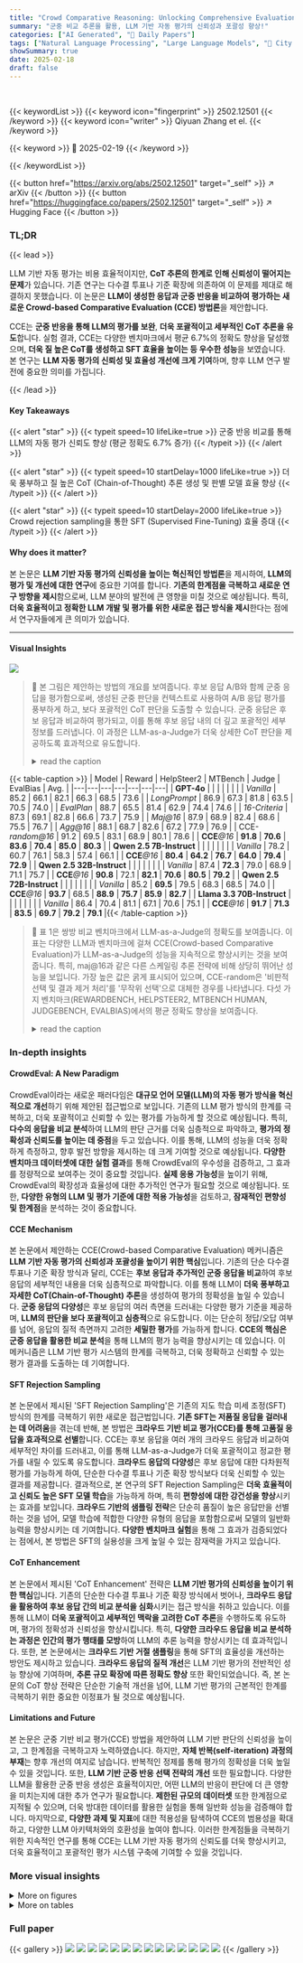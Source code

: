 ```yaml
---
title: "Crowd Comparative Reasoning: Unlocking Comprehensive Evaluations for LLM-as-a-Judge"
summary: "군중 비교 추론을 활용, LLM 기반 자동 평가의 신뢰성과 포괄성 향상!"
categories: ["AI Generated", "🤗 Daily Papers"]
tags: ["Natural Language Processing", "Large Language Models", "🏢 City University of Hong Kong",]
showSummary: true
date: 2025-02-18
draft: false
---
```


<br>

{{< keywordList >}}
{{< keyword icon="fingerprint" >}} 2502.12501 {{< /keyword >}}
{{< keyword icon="writer" >}} Qiyuan Zhang et el. {{< /keyword >}}
 
{{< keyword >}} 🤗 2025-02-19 {{< /keyword >}}
 
{{< /keywordList >}}

{{< button href="https://arxiv.org/abs/2502.12501" target="_self" >}}
↗ arXiv
{{< /button >}}
{{< button href="https://huggingface.co/papers/2502.12501" target="_self" >}}
↗ Hugging Face
{{< /button >}}




### TL;DR


{{< lead >}}

LLM 기반 자동 평가는 비용 효율적이지만, **CoT 추론의 한계로 인해 신뢰성이 떨어지는 문제**가 있습니다. 기존 연구는 다수결 투표나 기준 확장에 의존하여 이 문제를 제대로 해결하지 못했습니다.  이 논문은 **LLM이 생성한 응답과 군중 반응을 비교하여 평가하는 새로운 Crowd-based Comparative Evaluation (CCE) 방법론**을 제안합니다.



CCE는 **군중 반응을 통해 LLM의 평가를 보완**, **더욱 포괄적이고 세부적인 CoT 추론을 유도**합니다.  실험 결과, CCE는 다양한 벤치마크에서 평균 6.7%의 정확도 향상을 달성했으며, **더욱 질 높은 CoT를 생성하고 SFT 효율을 높이는 등 우수한 성능**을 보였습니다.  본 연구는 **LLM 자동 평가의 신뢰성 및 효율성 개선에 크게 기여**하며, 향후 LLM 연구 발전에 중요한 의미를 가집니다.

{{< /lead >}}


#### Key Takeaways

{{< alert "star" >}}
{{< typeit speed=10 lifeLike=true >}} 군중 반응 비교를 통해 LLM의 자동 평가 신뢰도 향상 (평균 정확도 6.7% 증가) {{< /typeit >}}
{{< /alert >}}

{{< alert "star" >}}
{{< typeit speed=10 startDelay=1000 lifeLike=true >}} 더욱 풍부하고 질 높은 CoT (Chain-of-Thought) 추론 생성 및 판별 모델 효율 향상 {{< /typeit >}}
{{< /alert >}}

{{< alert "star" >}}
{{< typeit speed=10 startDelay=2000 lifeLike=true >}} Crowd rejection sampling을 통한 SFT (Supervised Fine-Tuning) 효율 증대 {{< /typeit >}}
{{< /alert >}}

#### Why does it matter?
본 논문은 **LLM 기반 자동 평가의 신뢰성을 높이는 혁신적인 방법론**을 제시하여, **LLM의 평가 및 개선에 대한 연구**에 중요한 기여를 합니다.  **기존의 한계점을 극복하고 새로운 연구 방향을 제시**함으로써, LLM 분야의 발전에 큰 영향을 미칠 것으로 예상됩니다.  특히, **더욱 효율적이고 정확한 LLM 개발 및 평가를 위한 새로운 접근 방식을 제시**한다는 점에서 연구자들에게 큰 의미가 있습니다.

------
#### Visual Insights



![](https://arxiv.org/html/2502.12501/x1.png)

> 🔼 본 그림은 제안하는 방법의 개요를 보여줍니다. 후보 응답 A/B와 함께 군중 응답을 평가함으로써, 생성된 군중 판단을 컨텍스트로 사용하여 A/B 응답 평가를 풍부하게 하고, 보다 포괄적인 CoT 판단을 도출할 수 있습니다.  군중 응답은 후보 응답과 비교하여 평가되고, 이를 통해 후보 응답 내의 더 깊고 포괄적인 세부 정보를 드러냅니다. 이 과정은 LLM-as-a-Judge가 더욱 상세한 CoT 판단을 제공하도록 효과적으로 유도합니다.
> <details>
> <summary>read the caption</summary>
> Figure 1: An overview of our method. By evaluating the candidate responses A/B alongside the crowd responses, the resulting crowd judgment can be used as context to enrich the evaluation of A/B responses, leading to a more comprehensive CoT judgment.
> </details>





{{< table-caption >}}
| Model | Reward | HelpSteer2 | MTBench | Judge | EvalBias | Avg. |
|---|---|---|---|---|---|---|
| **GPT-4o** |  |  |  |  |  |  |
| _Vanilla_ | 85.2 | 66.1 | 82.1 | 66.3 | 68.5 | 73.6 |
| _LongPrompt_ | 86.9 | 67.3 | 81.8 | 63.5 | 70.5 | 74.0 |
| _EvalPlan_ | 88.7 | 65.5 | 81.4 | 62.9 | 74.4 | 74.6 |
| _16-Criteria_ | 87.3 | 69.1 | 82.8 | 66.6 | 73.7 | 75.9 |
| _Maj@16_ | 87.9 | 68.9 | 82.4 | 68.6 | 75.5 | 76.7 |
| _Agg@16_ | 88.1 | 68.7 | 82.6 | 67.2 | 77.9 | 76.9 |
| CCE-_random@16_ | 91.2 | 69.5 | 83.1 | 68.9 | 80.1 | 78.6 |
| **CCE**_@16_ | **91.8** | **70.6** | **83.6** | **70.4** | **85.0** | **80.3** |
| **Qwen 2.5 7B-Instruct** |  |  |  |  |  |  |
| _Vanilla_ | 78.2 | 60.7 | 76.1 | 58.3 | 57.4 | 66.1 |
| **CCE**_@16_ | **80.4** | **64.2** | **76.7** | **64.0** | **79.4** | **72.9** |
| **Qwen 2.5 32B-Instruct** |  |  |  |  |  |  |
| _Vanilla_ | 87.4 | **72.3** | 79.0 | 68.9 | 71.1 | 75.7 |
| **CCE**_@16_ | **90.8** | 72.1 | **82.1** | **70.6** | **80.5** | **79.2** |
| **Qwen 2.5 72B-Instruct** |  |  |  |  |  |  |
| _Vanilla_ | 85.2 | **69.5** | 79.5 | 68.3 | 68.5 | 74.0 |
| **CCE**_@16_ | **93.7** | 68.5 | **88.9** | **75.7** | **85.9** | **82.7** |
| **Llama 3.3 70B-Instruct** |  |  |  |  |  |  |
| _Vanilla_ | 86.4 | 70.4 | 81.1 | 67.1 | 70.6 | 75.1 |
| **CCE**_@16_ | **91.7** | **71.3** | **83.5** | **69.7** | **79.2** | **79.1** |{{< /table-caption >}}

> 🔼 표 1은 쌍방 비교 벤치마크에서 LLM-as-a-Judge의 정확도를 보여줍니다. 이 표는 다양한 LLM과 벤치마크에 걸쳐 CCE(Crowd-based Comparative Evaluation)가 LLM-as-a-Judge의 성능을 지속적으로 향상시키는 것을 보여줍니다. 특히, maj@16과 같은 다른 스케일링 추론 전략에 비해 상당히 뛰어난 성능을 보입니다. 가장 높은 값은 굵게 표시되어 있으며, CCE-random은 '비판적 선택 및 결과 제거 처리'를 '무작위 선택'으로 대체한 경우를 나타냅니다.  다섯 가지 벤치마크(REWARDBENCH, HELPSTEER2, MTBENCH HUMAN, JUDGEBENCH, EVALBIAS)에서의 평균 정확도 향상을 보여줍니다.
> <details>
> <summary>read the caption</summary>
> Table 1: Accuracy of LLM-as-a-Judge on pair-wise comparison benchmarks. CCE can consistently enhance the LLM-as-a-Judge’s performance across 5 benchmarks, especially considerably outperforming other scaling inference strategies, like maj@16. The highest values are bolded. Here, CCE-random refers to replacing the “Criticizing Selection+++Outcome-Removal Processing” with “Random Selection”.
> </details>





### In-depth insights


#### CrowdEval: A New Paradigm
CrowdEval이라는 새로운 패러다임은 **대규모 언어 모델(LLM)의 자동 평가 방식을 혁신적으로 개선**하기 위해 제안된 접근법으로 보입니다. 기존의 LLM 평가 방식의 한계를 극복하고, 더욱 포괄적이고 신뢰할 수 있는 평가를 가능하게 할 것으로 예상됩니다.  특히, **다수의 응답을 비교 분석**하여 LLM의 판단 근거를 더욱 심층적으로 파악하고, **평가의 정확성과 신뢰도를 높이는 데 중점**을 두고 있습니다. 이를 통해, LLM의 성능을 더욱 정확하게 측정하고, 향후 발전 방향을 제시하는 데 크게 기여할 것으로 예상됩니다.  **다양한 벤치마크 데이터셋에 대한 실험 결과**를 통해 CrowdEval의 우수성을 검증하고, 그 효과를 정량적으로 보여주는 것이 중요할 것입니다.  **실제 응용 가능성**을 높이기 위해, CrowdEval의 확장성과 효율성에 대한 추가적인 연구가 필요할 것으로 예상됩니다.  또한, **다양한 유형의 LLM 및 평가 기준에 대한 적용 가능성**을 검토하고, **잠재적인 편향성 및 한계점**을 분석하는 것이 중요합니다.

#### CCE Mechanism
본 논문에서 제안하는 CCE(Crowd-based Comparative Evaluation) 메커니즘은 **LLM 기반 자동 평가의 신뢰성과 포괄성을 높이기 위한 핵심**입니다. 기존의 단순 다수결 투표나 기준 확장 방식과 달리, CCE는 **후보 응답과 추가적인 군중 응답을 비교**하여 후보 응답의 세부적인 내용을 더욱 심층적으로 파악합니다. 이를 통해 LLM이 **더욱 풍부하고 자세한 CoT(Chain-of-Thought) 추론**을 생성하여 평가의 정확성을 높일 수 있습니다. **군중 응답의 다양성**은 후보 응답의 여러 측면을 드러내는 다양한 평가 기준을 제공하며, **LLM의 판단을 보다 포괄적이고 심층적**으로 유도합니다.  이는 단순히 정답/오답 여부를 넘어, 응답의 질적 측면까지 고려한 **세밀한 평가**를 가능하게 합니다.  **CCE의 핵심은 군중 응답을 활용한 비교 분석**을 통해 LLM의 평가 능력을 향상시키는 데 있습니다. 이 메커니즘은 LLM 기반 평가 시스템의 한계를 극복하고, 더욱 정확하고 신뢰할 수 있는 평가 결과를 도출하는 데 기여합니다.

#### SFT Rejection Sampling
본 논문에서 제시된 'SFT Rejection Sampling'은 기존의 지도 학습 미세 조정(SFT) 방식의 한계를 극복하기 위한 새로운 접근법입니다. **기존 SFT는 저품질 응답을 걸러내는 데 어려움**을 겪는데 반해, 본 방법은 **크라우드 기반 비교 평가(CCE)를 통해 고품질 응답을 효과적으로 선별**합니다. CCE는 후보 응답을 여러 개의 크라우드 응답과 비교하여 세부적인 차이를 드러내고, 이를 통해 LLM-as-a-Judge가 더욱 포괄적이고 정교한 평가를 내릴 수 있도록 유도합니다.  **크라우드 응답의 다양성**은 후보 응답에 대한 다차원적 평가를 가능하게 하여, 단순한 다수결 투표나 기준 확장 방식보다 더욱 신뢰할 수 있는 결과를 제공합니다.  결과적으로, 본 연구의 SFT Rejection Sampling은 **더욱 효율적이고 신뢰도 높은 SFT 모델 학습**을 가능하게 하며, 특히 **편향성에 대한 강건성을 향상**시키는 효과를 보입니다.  **크라우드 기반의 샘플링 전략**은 단순히 품질이 높은 응답만을 선별하는 것을 넘어, 모델 학습에 적합한 다양한 유형의 응답을 포함함으로써 모델의 일반화 능력을 향상시키는 데 기여합니다.  **다양한 벤치마크 실험**을 통해 그 효과가 검증되었다는 점에서, 본 방법은 SFT의 실용성을 크게 높일 수 있는 잠재력을 가지고 있습니다.

#### CoT Enhancement
본 논문에서 제시된 'CoT Enhancement' 전략은 **LLM 기반 평가의 신뢰성을 높이기 위한 핵심**입니다. 기존의 단순한 다수결 투표나 기준 확장 방식에서 벗어나, **크라우드 응답을 활용하여 후보 응답 간의 비교 분석을 심화**시키는 접근 방식을 취하고 있습니다. 이를 통해 LLM이 **더욱 포괄적이고 세부적인 맥락을 고려한 CoT 추론**을 수행하도록 유도하며, 평가의 정확성과 신뢰성을 향상시킵니다. 특히, **다양한 크라우드 응답을 비교 분석하는 과정은 인간의 평가 행태를 모방**하여 LLM의 추론 능력을 향상시키는 데 효과적입니다. 또한, 본 논문에서는 **크라우드 기반 거절 샘플링**을 통해 SFT의 효율성을 개선하는 방안도 제시하고 있습니다.  **크라우드 응답의 질적 개선**은  LLM 기반 평가의 전반적인 성능 향상에 기여하며, **추론 규모 확장에 따른 정확도 향상** 또한 확인되었습니다.  즉, 본 논문의 CoT 향상 전략은 단순한 기술적 개선을 넘어, LLM 기반 평가의 근본적인 한계를 극복하기 위한 중요한 이정표가 될 것으로 예상됩니다.

#### Limitations and Future
본 논문은 군중 기반 비교 평가(CCE) 방법을 제안하여 LLM 기반 판단의 신뢰성을 높이고, 그 한계점을 극복하고자 노력하였습니다. 하지만, **자체 반복(self-iteration) 과정의 부재**는 향후 개선의 여지로 남습니다. 반복적인 정제를 통해 평가의 정확성을 더욱 높일 수 있을 것입니다. 또한, **LLM 기반 군중 반응 선택 전략의 개선** 또한 필요합니다. 다양한 LLM을 활용한 군중 반응 생성은 효율적이지만, 어떤 LLM의 반응이 판단에 더 큰 영향을 미치는지에 대한 추가 연구가 필요합니다.  **제한된 규모의 데이터셋** 또한 한계점으로 지적될 수 있으며, 더욱 방대한 데이터를 활용한 실험을 통해 일반화 성능을 검증해야 합니다.  마지막으로, **다양한 과제 및 지표**에 대한 적용성을 탐색하여 CCE의 범용성을 확대하고, 다양한 LLM 아키텍처와의 호환성을 높여야 합니다. 이러한 한계점들을 극복하기 위한 지속적인 연구를 통해 CCE는 LLM 기반 자동 평가의 신뢰도를 더욱 향상시키고, 더욱 효율적이고 포괄적인 평가 시스템 구축에 기여할 수 있을 것입니다.


### More visual insights

<details>
<summary>More on figures
</summary>


![](https://arxiv.org/html/2502.12501/x2.png)

> 🔼 그림 2는 제안된 군중 기반 비교 평가 방식의 파이프라인을 보여줍니다. 주어진 인스턴스 (x, yA, yB)에 대해, LLM을 사용하여 x를 기반으로 군중 응답 {yi|i∈{C,D,E,…}}을 생성합니다. 그런 다음 이러한 응답들을 yA와 yB와 비교하여 초기 군중 판단 𝒥를 생성하고, 선택 및 처리 과정을 거쳐 𝒥̂로 정제합니다. 최종적으로 𝒥̂를 문맥 정보로 사용하여 인스턴스 (x, yA, yB)를 평가합니다.
> <details>
> <summary>read the caption</summary>
> Figure 2: Pipeline of our proposed crowd-based comparative evaluation. For a given instance (x,yA,yB)𝑥superscript𝑦𝐴superscript𝑦𝐵(x,y^{A},y^{B})( italic_x , italic_y start_POSTSUPERSCRIPT italic_A end_POSTSUPERSCRIPT , italic_y start_POSTSUPERSCRIPT italic_B end_POSTSUPERSCRIPT ), we first use the LLM to generate crowd responses {yi|i∈{C,D,E,…}}conditional-setsuperscript𝑦𝑖𝑖𝐶𝐷𝐸…\left\{y^{i}|i\in\{C,D,E,...\}\right\}{ italic_y start_POSTSUPERSCRIPT italic_i end_POSTSUPERSCRIPT | italic_i ∈ { italic_C , italic_D , italic_E , … } } based on x𝑥xitalic_x. These responses are then compared with yAsuperscript𝑦𝐴y^{A}italic_y start_POSTSUPERSCRIPT italic_A end_POSTSUPERSCRIPT and yBsuperscript𝑦𝐵y^{B}italic_y start_POSTSUPERSCRIPT italic_B end_POSTSUPERSCRIPT to produce initial crowd judgments 𝒥𝒥\mathcal{J}caligraphic_J, which are subsequently refined into 𝒥^^𝒥\hat{\mathcal{J}}over^ start_ARG caligraphic_J end_ARG after selection and processing. Finally, 𝒥^^𝒥\hat{\mathcal{J}}over^ start_ARG caligraphic_J end_ARG are used as contextual input to evaluate the instance (x,yA,yB)𝑥superscript𝑦𝐴superscript𝑦𝐵(x,y^{A},y^{B})( italic_x , italic_y start_POSTSUPERSCRIPT italic_A end_POSTSUPERSCRIPT , italic_y start_POSTSUPERSCRIPT italic_B end_POSTSUPERSCRIPT ).
> </details>



![](https://arxiv.org/html/2502.12501/x3.png)

> 🔼 그림 3은 추가되는 참여자 반응(crowd judgments)의 수가 증가함에 따라 평가 정확도와 CoT(Chain-of-Thought) 길이가 일반적으로 증가하는 것을 보여줍니다.  즉, 더 많은 참여자 의견을 활용할수록 평가의 정확성이 높아지고, 모델이 생성하는 추론 과정(CoT) 또한 더욱 자세해짐을 시각적으로 보여주는 그래프입니다. 이는 제안된 방법(Crowd-based Comparative Evaluation)의 효과를 보여주는 주요 실험 결과 중 하나입니다.
> <details>
> <summary>read the caption</summary>
> Figure 3: Evaluation performance under scaling crowd judgments in the context. As the number of crowd judgments grows, both accuracy and CoT length generally increase.
> </details>



![](https://arxiv.org/html/2502.12501/x4.png)

> 🔼 그림 4는 CCE(Crowd-based Comparative Evaluation)와 기존 방법의 CoT(Chain-of-Thought) 비교 결과를 보여줍니다. CCE의 CoT는 모든 벤치마크에서 평균적으로 더 많은 주요 지점(key points)과 더 높은 적용 범위(coverage rate)를 보입니다. 주요 지점은 CoT가 다루는 핵심 내용 및 세부 사항을 나타내며, 적용 범위는 CoT가 후보 응답의 세부 사항을 얼마나 포괄적으로 다루는지를 나타냅니다. 이는 CCE가 기존 방법보다 더욱 포괄적이고 심층적인 평가를 제공함을 시사합니다.
> <details>
> <summary>read the caption</summary>
> Figure 4: CoT Comparison. CCE’s CoT consistently yields a higher average number of key points and a higher coverage rate across all benchmarks.
> </details>



![](https://arxiv.org/html/2502.12501/x5.png)

> 🔼 그림 5는 본 논문에서 제안하는 방법의 프롬프트를 보여줍니다. 이 프롬프트는 LLM이 두 개의 AI가 생성한 응답을 비교하고 평가하는 역할을 하도록 설계되었습니다. 프롬프트는 공정하고 포괄적인 평가를 하도록 지시하며, 다양한 평가 기준 (도움이 되는 정도, 관련성, 정확성, 완전성, 명확성, 깊이, 추론 품질, 창의성, 세부 수준 등)을 고려하도록 안내합니다. 또한, 프롬프트는 다른 응답의 특징을 배경 지식으로 활용하여 평가의 일관성과 포괄성을 높이고, 응답의 길이, 스타일, 순서, 어시스턴트 이름 등에 영향을 받지 않도록 지시합니다. 최종적으로, 어시스턴트 A가 더 나은 응답을 제공한 경우 '[[A]]', 어시스턴트 B가 더 나은 응답을 제공한 경우 '[[B]]' 형식으로 최종 판단을 내리도록 안내합니다.
> <details>
> <summary>read the caption</summary>
> Figure 5: Prompt of Our Method.
> </details>



![](https://arxiv.org/html/2502.12501/x6.png)

> 🔼 그림 6은 기존의 LLM-as-a-Judge 방식에서 사용하는 프롬프트를 보여줍니다.  간결한 기존 설명과 달리, 이 프롬프트는 LLM에게 두 개의 AI 응답을 비교 평가하고,  유용성, 관련성, 정확성, 깊이, 창의성, 세부 수준 등 여러 기준을 고려하여 어떤 응답이 사용자의 질문에 더 잘 답하는지 판단하도록 지시합니다.  응답의 길이, 스타일, 순서, 어시스턴트 이름 등이 평가에 영향을 미치지 않도록 공정하고 객관적인 평가를 강조하며, 외부 정보를 사용하지 않도록 명시하고 있습니다. 최종 평결은 '[[A]]' (A가 더 우수한 경우) 또는 '[[B]]' (B가 더 우수한 경우) 형식으로 제출하도록 명시되어 있습니다.
> <details>
> <summary>read the caption</summary>
> Figure 6: Prompt of Vanilla LLM-as-a-Judge.
> </details>



![](https://arxiv.org/html/2502.12501/x7.png)

> 🔼 그림 7은 논문의 3.2절 Crowd Response and Judgment Generation에서 제시된 16개의 평가 기준을 사용하는 LLM-as-a-Judge 프롬프트를 보여줍니다.  기존의 단순한 평가 기준을 넘어,  정확성, 일관성, 명확성 등 16가지 세부적인 측면을 고려하여 더욱 포괄적이고 정교한 평가를 유도하기 위한 프롬프트입니다.  이 프롬프트는 LLM이 후보 응답들을 보다 심층적으로 비교 분석하고,  보다 정확하고 세밀한 판단을 내릴 수 있도록 돕는 것을 목표로 합니다.
> <details>
> <summary>read the caption</summary>
> Figure 7: Prompt of 16-Criteria LLM-as-a-Judge.
> </details>



![](https://arxiv.org/html/2502.12501/x8.png)

> 🔼 그림 8은 논문의 '3.5 SFT에서의 군중 거부 샘플링' 섹션에 속하며, LongPrompt 방식의 LLM-as-a-Judge 프롬프트를 보여줍니다.  기존의 LLM-as-a-Judge 프롬프트와 달리,  응답의 질을 평가하는 과정에서 LLM이 가능한 한 자세하고 긴 맥락 추론(Chain-of-Thought, CoT)을 생성하도록 유도하는 프롬프트입니다.  즉,  LLM이 단순히 좋은/나쁜 응답을 선택하는 것이 아니라, 그 이유를 상세하게 설명하는 긴 CoT를 생성하도록 설계되었습니다. 이를 통해 평가의 신뢰성과 투명성을 높이고자 합니다.
> <details>
> <summary>read the caption</summary>
> Figure 8: Prompt of LongPrompt LLM-as-a-Judge.
> </details>



</details>




<details>
<summary>More on tables
</summary>


{{< table-caption >}}
| Model | # of Training Samples | RewardBench | HelpSteer2 | MTBench Human | JudgeBench | EvalBias | Avg. | 
|---|---|---|---|---|---|---|---| 
| **JudgeLM-7B** (Zhu et al., 2023a) | 100,000 | **46.4** | **60.1** | 64.1 | 32.6 | **42.4** | **49.1** | 
| **PandaLM-7B** (Wang et al., 2024c) | 300,000 | 45.7 | 57.6 | **75.0** | 36.0 | 27.0 | 48.3 | 
| **Auto-J-13B** (Li et al., 2024b) | 4,396 | **47.5** | **65.1** | **75.2** | **50.9** | 16.5 | **51.0** | 
| **Prometheus-7B** (Kim et al., 2024a) | 100,000 | 34.6 | 30.8 | 52.8 | 9.3 | 11.7 | 27.8 | 
| **Prometheus-2-7B** (Kim et al., 2024b) | 300,000 | 43.7 | 37.6 | 55.0 | **39.4** | **39.8** | 43.1 | 
| **Llama-3.1-8B-Tuned** |  |  |  |  |  |  |  | 
| *Synthetic Judgment from Vanilla* | 10,000 | 66.8 | 56.0 | 71.6 | **60.1** | 34.2 | 57.7 | 
| *Synthetic Judgment from Vanilla* | 30,000 | **72.5** | **58.6** | **73.9** | 50.4 | **46.2** | 60.3 | 
| *Synthetic Judgment from CCE* | 10,000 | 69.7 | **58.6** | 72.7 | **66.4** | 38.7 | **61.2** | 
| *Synthetic Judgment from CCE* | 30,000 | **70.0** | **60.1** | **74.3** | 50.3 | **50.7** | **61.1** | 
| **Qwen 2.5-7B-Tuned** |  |  |  |  |  |  |  | 
| *Synthetic Judgment from Vanilla* | 10,000 | 68.1 | 55.6 | 70.7 | **50.2** | 38.4 | 56.6 | 
| *Synthetic Judgment from Vanilla* | 30,000 | 71.4 | 56.2 | 75.1 | 48.2 | 54.7 | 61.1 | 
| *Synthetic Judgment from CCE* | 10,000 | 68.8 | 56.7 | 71.3 | 49.8 | 40.2 | 57.4 | 
| *Synthetic Judgment from CCE* | 30,000 | **73.3** | **59.5** | **74.9** | 50.1 | **57.1** | **63.0** | 
| *Mix Synthetic Judgment from CCE&Vanilla* | 60,000 | **74.1** | **60.7** | **76.6** | **61.6** | **60.6** | **66.7** |{{< /table-caption >}}
> 🔼 표 2는 소규모 LLM-as-a-Judge 모델을 쌍방향 비교 벤치마크에서 평가한 정확도를 보여줍니다. 동일한 선호도 데이터 쌍을 사용했을 때, CCE를 사용하여 생성된 판단으로 학습된 모델이 더욱 신뢰할 수 있는 평가 결과를 도출합니다. 가장 높은 값은 굵게 표시하고, 두 번째로 높은 값은 밑줄을 쳤습니다.
> <details>
> <summary>read the caption</summary>
> Table 2: Accuracy of Trained small LLM-as-a-Judge on pair-wise comparison benchmarks. Under the same preference pairs data, the model trained with judgments synthesized using CCE achieves more reliable evaluation results. The highest values are bolded, and the second highest is underlined.
> </details>

{{< table-caption >}}
| Rejection Sampling Method | MTBench | AlpacaEval-2 |
|---|---|---|
| **Llama 3.1 8B Base** |  |  |
| **Instructions from LIMA # 1K** |  |  |
| *Random Sampling* | 4.33 | 2.89/3.29 |
| *Vanilla Rejection Sampling* | 4.28 | **2.91/3.29** |
| *Crowd Rejection Sampling* | **4.53** | **3.02/3.31** |
| **Instructions from Tulu 3 # 10K** |  |  |
| *Random Sampling* | 7.51 | 12.81/12.45 |
| *Vanilla Rejection Sampling* | **7.56** | **19.92/17.17** |
| *Crowd Rejection Sampling* | **7.63** | **22.23/19.74** |
| **Qwen 2.5 7B Base** |  |  |
| **Instructions from LIMA # 1K** |  |  |
| *Random Sampling* | **8.06** | **14.52/9.40** |
| *Vanilla Rejection Sampling* | 7.91 | 14.40/9.44 |
| *Crowd Rejection Sampling* | **8.63** | **14.86/9.59** |
| **Instructions from Tulu 3 # 10K** |  |  |
| *Random Sampling* | 8.36 | 21.39/13.68 |
| *Vanilla Rejection Sampling* | **8.46** | **22.71/16.44** |
| *Crowd Rejection Sampling* | **8.41** | **23.78/17.56** |{{< /table-caption >}}
> 🔼 본 표는 지시사항 따르기 벤치마크에서의 SFT(Supervised Fine-Tuning) 거부 샘플링 성능을 보여줍니다. CCE(Crowd-based Comparative Evaluation) 방식으로 샘플링된 응답을 사용하여 미세 조정된 모델이 향상된 생성 성능을 보임을 보여줍니다.  구체적으로는, LIMA와 TULU3-SFT 두 데이터셋에서 세 가지 샘플링 방법(무작위 샘플링, 일반적인 거부 샘플링, CCE 기반 거부 샘플링)을 비교하여, CCE 기반 거부 샘플링이 더 나은 성능을 제공함을 보여줍니다.  이는 다양한 벤치마크에서 미세조정된 모델의 생성 능력을 평가하여 확인됩니다.
> <details>
> <summary>read the caption</summary>
> Table 3: SFT Rejection Sampling Performance on the Instruction-Following Benchmark. The model fine-tuned with responses sampled using CCE demonstrates improved generative performance.
> </details>

{{< table-caption >}}
| Strategy | # of Selection Samples | RewardBench | HelpSteer2 | MTBench Human | JudgeBench | EvalBias | Avg. | 
|---|---|---|---|---|---|---|---| 
| _Random-Selection_ | 8 | 91.0 | 69.9 | 82.6 | 68.7 | 78.4 | 78.1 | 
| _Praising-Selection_ | 8 | 86.6 | 64.2 | 81.5 | 67.1 | 77.7 | 75.4 | 
| _Criticizing-Selection_ | 8 | 91.2 | 69.2 | 83.0 | 68.9 | 79.1 | 78.3 | 
| _Balanced-Selection_ | 8 | 90.7 | 68.6 | 82.8 | 67.4 | 78.7 | 77.6 | 
| _Outcome-Removal Random-Selection_ | 8 | 91.5 | 69.9 | 83.0 | 69.4 | 79.5 | 78.7 | 
| _Outcome-Removal Criticizing-Selection (Sota)_ | 8 | 91.5 | 70.1 | 83.2 | 69.5 | 79.9 | 78.8 | 
| _Random-Selection_ | 16 | 91.2 | 69.5 | 83.1 | 68.9 | 80.1 | 78.6 | 
| _Praising-Selection_ | 16 | 87.0 | 68.4 | 82.0 | 67.1 | 77.9 | 76.5 | 
| _Criticizing-Selection_ | 16 | 90.8 | 69.7 | 83.0 | 69.6 | 82.9 | 79.2 | 
| _Balanced-Selection_ | 16 | 90.6 | 69.3 | 82.9 | 68.0 | 79.6 | 78.1 | 
| _Outcome-Removal Random-Selection_ | 16 | 91.7 | 69.7 | 83.2 | 70.0 | 81.5 | 79.2 | 
| _Outcome-Removal Criticizing-Selection(Sota)_ | 16 | 91.8 | 70.6 | 83.6 | 70.4 | 85.0 | 80.3 | {{< /table-caption >}}
> 🔼 표 4는 쌍방 비교 벤치마크에서 LLM-as-a-Judge의 정확도를 보여줍니다. 이 표는 제안된 방법인 CCE(Crowd-based Comparative Evaluation)가 LLM-as-a-Judge의 성능을 향상시키는 데 효과적임을 보여주는 실험 결과를 제시합니다. 특히, CCE는 기존의 다수결 투표 방식(maj@16)이나 기준 확장 방식(16-Criteria)보다 훨씬 우수한 성능을 보입니다. 동일한 선호도 쌍 데이터를 사용했을 때, CCE를 사용하여 생성된 판단으로 학습된 모델이 더욱 신뢰할 수 있는 평가 결과를 제공합니다.  테스트 시간 추론 단계에서 CCE가 LLM-as-a-Judge의 성능을 일관되게 향상시키고, 특히 maj@16 및 16-Criteria보다 훨씬 뛰어난 성능을 보임을 강조합니다.  같은 선호도 데이터 쌍을 사용했을 때, CCE로 합성된 판단으로 훈련된 모델이 더욱 신뢰할 수 있는 평가 결과를 도출함을 보여줍니다.
> <details>
> <summary>read the caption</summary>
> Table 4: Accuracy of LLM-as-a-Judge on pair-wise comparison benchmarks. CCE can consistently enhance the LLM-as-a-Judge’s performance during the test-time inference phase, especially considerably outperforming maj@16 and 16-Criteria; under the same preference pairs data, the model trained with judgments synthesized using CCE achieves more reliable evaluation results.
> </details>

{{< table-caption >}}
| Instruction | Response A | Response B | Vanilla LLM-as-a-Judge | CCE |
|---|---|---|---|---|
| Classify this tweet from the categories of positive, negative, or neutral. Tweet: I’m so thankful for all the wonderful people in my life | <p style="color:#FF0000;"><b>Response A</b></p>  The sentiment of this social media comment is positive. The use of the word "grateful" implies appreciation and thankfulness, while "amazing experiences" suggest that these experiences have been very fulfilling or enjoyable. | <p style="color:#32CD32;"><b>Response B</b></p> Positive | Assistant A’s response is more detailed than Assistant B’s. <p style="color:#000000;background-color:#FBE5D6;">It highlights specific words and phrases in the tweet, such as “thankful” and “wonderful people,” to justify the positive sentiment classification. This explanation adds depth and clarity to the response, making it more helpful and informative.</p> Assistant B’s response is less informative and helpful.  - Final Verdict: <p style="color:#FF0000;">[[A]]</p> | <p style="font-weight:bold;font-variant:small-caps;">CCE</p> <p style="font-style:italic;font-weight:bold;">AC Judgment</p> <p style="text-decoration:underline;text-decoration-style:wavy;">However, Assistant A makes a mistake by referencing words not present in the tweet, such as "grateful" and "amazing experiences,"</p> Assistant C also classifies the tweet as positive and provides a detailed explanation. Assistant A <p style="color:#000000;background-color:#E2F0D9;">, but it inaccurately references words not present in the tweet, such as "grateful" and "amazing experiences." This detracts from the accuracy of the response and could potentially confuse the user.</p> Assistant B <p style="color:#000000;background-color:#E2F0D9;">is concise and correctly classifies the tweet as positive. However, it lacks any explanation or reasoning, which limits its helpfulness and depth.</p> In comparing the two, <p style="color:#000000;background-color:#E2F0D9;">Given the importance of accuracy and explanation in sentiment analysis,</p> - Final Verdict: <p style="color:#00FF00;">[[B]]</p> |{{< /table-caption >}}
> 🔼 표 5는 서로 다른 평가 방법으로 평가된 짝 비교 사례를 보여줍니다.  'Preference'는 정답을, 'Preference'는 오답을 나타냅니다.  오렌지색은 평가에서 노이즈가 많은 요소를, 연두색은 유용한 요소를 강조합니다. 이 표는 인간 평가자와 유사하게 LLM 기반 판단이 잡음이 많고 불완전할 수 있음을 보여주는 대표적인 사례를 제시하며, 제안된 Crowd Comparative Evaluation (CCE) 방법이 이러한 문제점을 어떻게 해결하는지 보여줍니다.  CCE는 다양한 관점을 제공하는 추가적인 응답을 활용하여, 더 포괄적이고 정확한 평가를 가능하게 합니다.
> <details>
> <summary>read the caption</summary>
> Table 5: A pairwise comparison case evaluated by different methods. Preference refers to right result and Preference refers to wrong result. We emphasize the noisy evaluation elements in  orange, while highlighting the useful elements of the evaluation in  limongreen.
> </details>

{{< table-caption >}}
| Benchmarks | Size | Focus |
|---|---|---|
| *RewardBench* | 2,985 | It covers multiple scenarios, including Chat, Chat-Hard, Safety, and Reasoning. |
| *HelpSteeer2* | 519 | It provides multiple fine-grained dimensions for evaluation, like Helpfulness, Coherence, Correctness, Complexity, Verbosity. |
| *MTBench Human* | 2,665 | It provides multi-turn conversation for evaluation, and we filter the samples whose outcome is “Tie”. |
| *JudgeBench* | 350 | It focuses on challenging response pairs spanning knowledge, reasoning, math, and coding |
| *EvalBias* | 1,000 | It tests the robustness of judges on various scenarios containing evaluation biases. |{{< /table-caption >}}
> 🔼 표 6은 논문에서 사용된 다섯 가지 선호도 벤치마크에 대한 간략한 설명입니다. 각 벤치마크는 특정한 평가 목표를 가지고 있으며, 다양한 시나리오(대화, 안전, 추론 등)와 세부 평가 기준(유용성, 일관성, 정확성, 복잡성, 자세함 등)을 포함합니다. 본 논문에서는 이 다섯 가지 벤치마크를 사용하여 LLM-as-a-Judge의 성능을 종합적으로 평가하고 있습니다.
> <details>
> <summary>read the caption</summary>
> Table 6: The brief description of Preference Benchmarks for testing.
> </details>

</details>




### Full paper

{{< gallery >}}
<img src="paper_images/1.png" class="grid-w50 md:grid-w33 xl:grid-w25" />
<img src="paper_images/2.png" class="grid-w50 md:grid-w33 xl:grid-w25" />
<img src="paper_images/3.png" class="grid-w50 md:grid-w33 xl:grid-w25" />
<img src="paper_images/4.png" class="grid-w50 md:grid-w33 xl:grid-w25" />
<img src="paper_images/5.png" class="grid-w50 md:grid-w33 xl:grid-w25" />
<img src="paper_images/6.png" class="grid-w50 md:grid-w33 xl:grid-w25" />
<img src="paper_images/7.png" class="grid-w50 md:grid-w33 xl:grid-w25" />
<img src="paper_images/8.png" class="grid-w50 md:grid-w33 xl:grid-w25" />
<img src="paper_images/9.png" class="grid-w50 md:grid-w33 xl:grid-w25" />
<img src="paper_images/10.png" class="grid-w50 md:grid-w33 xl:grid-w25" />
<img src="paper_images/11.png" class="grid-w50 md:grid-w33 xl:grid-w25" />
<img src="paper_images/12.png" class="grid-w50 md:grid-w33 xl:grid-w25" />
<img src="paper_images/13.png" class="grid-w50 md:grid-w33 xl:grid-w25" />
<img src="paper_images/14.png" class="grid-w50 md:grid-w33 xl:grid-w25" />
{{< /gallery >}}